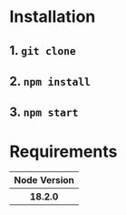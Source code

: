 <h1>Installation</h1>
<h2>1. <code>git clone</code></h2>
<h2>2. <code>npm install</code></h2>
<h2>3. <code>npm start</code></h2>
<h1>Requirements</h1>
<table>
<tbody>
<tr>
<th>Node Version</th>
</tr>
<tr>
<th>18.2.0</th>
</tr>
</tbody>
</table>